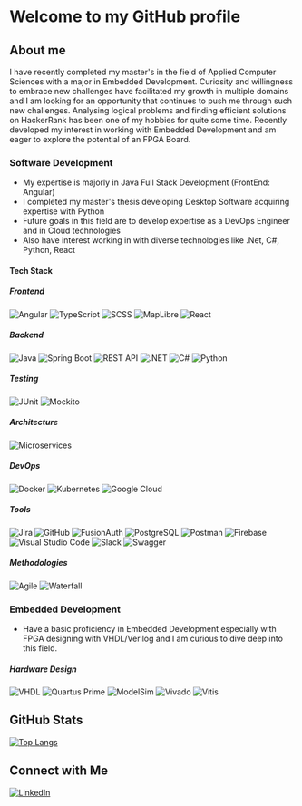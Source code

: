 
# Welcome to my GitHub profile

## About me
I have recently completed my master's in the field of Applied Computer Sciences with a major in Embedded Development. Curiosity and willingness to embrace new challenges have facilitated my growth in multiple domains and I am looking for an opportunity that continues to push me through such new challenges. Analysing logical problems and finding efficient solutions on HackerRank has been one of my hobbies for quite some time. Recently developed my interest in working with Embedded Development and am eager to explore the potential of an FPGA Board. 

### Software Development
- My expertise is majorly in Java Full Stack Development (FrontEnd: Angular)
- I completed my master's thesis developing Desktop Software acquiring expertise with Python
- Future goals in this field are to develop expertise as a DevOps Engineer and in Cloud technologies
- Also have interest working in with diverse technologies like .Net, C#, Python, React

<!--






-->
#### Tech Stack

##### Frontend

![Angular](https://img.shields.io/badge/Angular-15-DD0031?style=flat&logo=angular&logoColor=white) 
![TypeScript](https://img.shields.io/badge/TypeScript-3178C6?style=flat&logo=typescript&logoColor=white) 
![SCSS](https://img.shields.io/badge/SCSS-CC6699?style=flat&logo=sass&logoColor=white) 
![MapLibre](https://img.shields.io/badge/MapLibre-0088CC?style=flat&logo=maplibre&logoColor=white) 
![React](https://img.shields.io/badge/React-React-61DAFB?style=flat&logo=react&logoColor=white) 

##### Backend

![Java](https://img.shields.io/badge/Java-007396?style=flat&logo=java&logoColor=white) 
![Spring Boot](https://img.shields.io/badge/Spring%20Boot-6DB33F?style=flat&logo=spring-boot&logoColor=white) 
![REST API](https://img.shields.io/badge/REST%20API-005571?style=flat&logo=rest&logoColor=white) 
![.NET](https://img.shields.io/badge/.NET-512BD4?style=flat&logo=.net&logoColor=white) 
![C#](https://img.shields.io/badge/C%23-239120?style=flat&logo=c-sharp&logoColor=white) 
![Python](https://img.shields.io/badge/Python-3776AB?style=flat&logo=python&logoColor=white) 

##### Testing

![JUnit](https://img.shields.io/badge/JUnit-25A162?style=flat&logo=junit5&logoColor=white) 
![Mockito](https://img.shields.io/badge/Mockito-25A162?style=flat&logo=mockito&logoColor=white) 

##### Architecture

![Microservices](https://img.shields.io/badge/Microservices-000000?style=flat&logo=microservices&logoColor=white) 

##### DevOps

![Docker](https://img.shields.io/badge/Docker-2496ED?style=flat&logo=docker&logoColor=white) 
![Kubernetes](https://img.shields.io/badge/Kubernetes-326CE5?style=flat&logo=kubernetes&logoColor=white) 
![Google Cloud](https://img.shields.io/badge/Google%20Cloud-4285F4?style=flat&logo=google-cloud&logoColor=white) 

##### Tools

![Jira](https://img.shields.io/badge/Jira-0052CC?style=flat&logo=jira&logoColor=white) 
![GitHub](https://img.shields.io/badge/GitHub-181717?style=flat&logo=github&logoColor=white) 
![FusionAuth](https://img.shields.io/badge/FusionAuth-DA2C43?style=flat&logo=fusionauth&logoColor=white) 
![PostgreSQL](https://img.shields.io/badge/PostgreSQL-336791?style=flat&logo=postgresql&logoColor=white) 
![Postman](https://img.shields.io/badge/Postman-FF6C37?style=flat&logo=postman&logoColor=white) 
![Firebase](https://img.shields.io/badge/Firebase-FFCA28?style=flat&logo=firebase&logoColor=white) 
![Visual Studio Code](https://img.shields.io/badge/Visual%20Studio%20Code-0078D4?style=flat&logo=visual-studio-code&logoColor=white) 
![Slack](https://img.shields.io/badge/Slack-4A154B?style=flat&logo=slack&logoColor=white) 
![Swagger](https://img.shields.io/badge/Swagger-85EA2D?style=flat&logo=swagger&logoColor=black) 

##### Methodologies

![Agile](https://img.shields.io/badge/Agile-FF6347?style=flat&logo=agile&logoColor=white) 
![Waterfall](https://img.shields.io/badge/Waterfall-0078D4?style=flat&logo=waterfall&logoColor=white) 

### Embedded Development
- Have a basic proficiency in Embedded Development especially with FPGA designing with VHDL/Verilog and I am curious to dive deep into this field.

##### Hardware Design

![VHDL](https://img.shields.io/badge/VHDL-003D6C?style=flat&logo=vhdl&logoColor=white) 
![Quartus Prime](https://img.shields.io/badge/Quartus%20Prime-009B77?style=flat&logo=intel&logoColor=white) 
![ModelSim](https://img.shields.io/badge/ModelSim%20-%23A4A4A4?style=flat&logo=intel&logoColor=white) 
![Vivado](https://img.shields.io/badge/Vivado-004B87?style=flat&logo=xilinx&logoColor=white) 
![Vitis](https://img.shields.io/badge/Vitis-0063D1?style=flat&logo=xilinx&logoColor=white) 

## GitHub Stats

[![Top Langs](https://github-readme-stats.vercel.app/api/top-langs/?username=sandeshgharge&layout=compact)](https://github.com/sandeshgharge)

## Connect with Me

[![LinkedIn](https://img.shields.io/badge/-LinkedIn-0077B5?style=flat&logo=linkedin&logoColor=white)](https://www.linkedin.com/in/sandesh-gharge-753182b6/)
